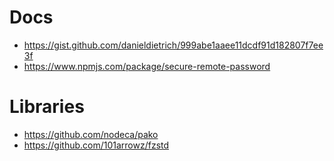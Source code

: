 
# Docs

* https://gist.github.com/danieldietrich/999abe1aaee11dcdf91d182807f7ee3f
* https://www.npmjs.com/package/secure-remote-password

# Libraries

* https://github.com/nodeca/pako
* https://github.com/101arrowz/fzstd